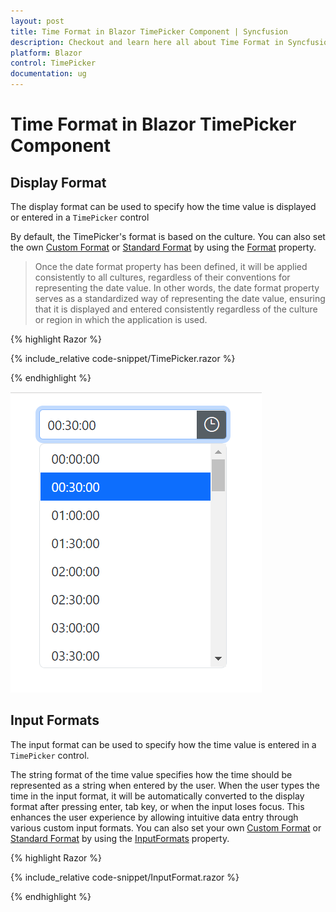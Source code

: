 ```yaml
---
layout: post
title: Time Format in Blazor TimePicker Component | Syncfusion
description: Checkout and learn here all about Time Format in Syncfusion Blazor TimePicker component and much more.
platform: Blazor
control: TimePicker
documentation: ug
---
```


# Time Format in Blazor TimePicker Component

## Display Format

The display format can be used to specify how the time value is displayed or entered in a `TimePicker` control

By default, the TimePicker's format is based on the culture. You can also set the own [Custom Format](https://learn.microsoft.com/en-us/dotnet/standard/base-types/custom-date-and-time-format-strings) or [Standard Format](https://learn.microsoft.com/en-us/dotnet/standard/base-types/standard-date-and-time-format-strings) by using the [Format](https://help.syncfusion.com/cr/blazor/Syncfusion.Blazor.Calendars.SfDatePicker-1.html#Syncfusion_Blazor_Calendars_SfDatePicker_1_Format) property.

> Once the date format property has been defined, it will be applied consistently to all cultures, regardless of their conventions for representing the date value. In other words, the date format property serves as a standardized way of representing the date value, ensuring that it is displayed and entered consistently regardless of the culture or region in which the application is used.

{% highlight Razor %}

{% include_relative code-snippet/TimePicker.razor %}

{% endhighlight %}


![Time Format in Blazor TimePicker](./images/TimePicker.png)

## Input Formats

The input format can be used to specify how the time value is entered in a `TimePicker` control.

The string format of the time value specifies how the time should be represented as a string when entered by the user. When the user types the time in the input format, it will be automatically converted to the display format after pressing enter, tab key, or when the input loses focus. This enhances the user experience by allowing intuitive data entry through various custom input formats. You can also set your own [Custom Format](https://learn.microsoft.com/en-us/dotnet/standard/base-types/custom-date-and-time-format-strings) or [Standard Format](https://learn.microsoft.com/en-us/dotnet/standard/base-types/standard-date-and-time-format-strings) by using the [InputFormats](https://help.syncfusion.com/cr/blazor/Syncfusion.Blazor.Calendars.SfTimePicker-1.html#Syncfusion_Blazor_Calendars_SfTimePicker_1_InputFormats) property.

{% highlight Razor %}

{% include_relative code-snippet/InputFormat.razor %}

{% endhighlight %}